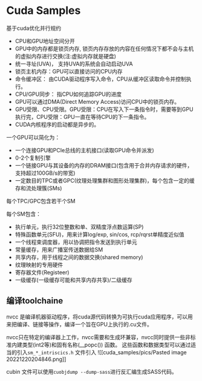 # Cuda Samples

基于cuda优化并行规约

- CPU和GPU地址空间分开
- GPU中的内存都是锁页内存, 锁页内存存放的内容在任何情况下都不会与主机的虚拟内存进行交换(注:虚拟内存就是硬盘)
- 统一寻址(UVA)， 支持UVA的系统会自动启动UVA
- 锁页主机内存：GPU可以直接访问的CPU内存
- 命令缓冲区： 由CUDA驱动程序写入命令，CPU从缓冲区读取命令并控制执行。
- CPU/GPU同步： 指CPU如何追踪GPU的进度
- GPU可以通过DMA(Direct Memory Access)访问CPU中的锁页内存。
- GPU受限、CPU受限。GPU受限：CPU在写入下一条指令时，需要等到GPU执行完，CPU受限：GPU一直在等待CPU的下一条指令。
- CUDA内核程序的启动都是异步的。

一个GPU可以简化为：
- 一个连接GPU和PCIe总线的主机接口(读取GPU命令并派发)
- 0-2个复制引擎
- 一个链接GPU与其设备的内存的DRAM接口(包含用于合并内存请求的硬件，支持超过100GB/s的带宽)
- 一定数目的TPC或者GPC(纹理处理集群和图形处理集群)，每个包含一定的缓存和流处理簇(SMs)



每个TPC/GPC包含若干个SM

每个SM包含：
- 执行单元，执行32位整数和单、双精度浮点数运算(SP)
- 特殊函数单元(SFU)，用来计算log/exp, sin/cos, rcp/rqrst单精度近似值
- 一个线程束调度器，用以协调把指令发送到执行单元
- 常量缓存，用来广播室传送数据给SM
- 共享内存，用于线程之间的数据交换(shared memory)
- 纹理映射的专用硬件
- 寄存器文件(Registeer)
- 一级缓存(一级缓存可能和共享内存共享)/二级缓存


## 编译toolchaine

nvcc 是编译机器驱动程序，将cuda源代码转换为可执行cuda应用程序，可以用来把编译、链接等操作，编译一个旨在GPU上执行的.cu文件。

nvcc只在特定的编译器上工作，nvcc需要和生成环兼容，nvcc同时提供一些非标准内建类型(int2等)和固有名称(__popc()) 函数。 这些函数和数据类型可以通过适当的引入`sm_*_intriscics.h` 文件引入
![[cuda_samples/pics/Pasted image 20221220204846.png]]

cubin 文件可以使用`cuobjdump --dump-sass`进行反汇编生成SASS代码。